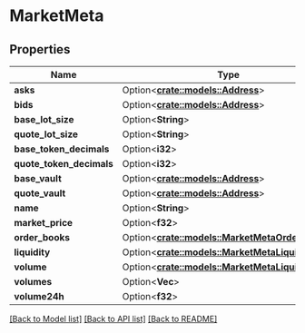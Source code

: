 # MarketMeta

## Properties

Name | Type | Description | Notes
------------ | ------------- | ------------- | -------------
**asks** | Option<[**crate::models::Address**](Address.md)> |  | [optional]
**bids** | Option<[**crate::models::Address**](Address.md)> |  | [optional]
**base_lot_size** | Option<**String**> |  | [optional]
**quote_lot_size** | Option<**String**> |  | [optional]
**base_token_decimals** | Option<**i32**> |  | [optional]
**quote_token_decimals** | Option<**i32**> |  | [optional]
**base_vault** | Option<[**crate::models::Address**](Address.md)> |  | [optional]
**quote_vault** | Option<[**crate::models::Address**](Address.md)> |  | [optional]
**name** | Option<**String**> |  | [optional]
**market_price** | Option<**f32**> |  | [optional]
**order_books** | Option<[**crate::models::MarketMetaOrderBooks**](Market_meta_orderBooks.md)> |  | [optional]
**liquidity** | Option<[**crate::models::MarketMetaLiquidity**](Market_meta_liquidity.md)> |  | [optional]
**volume** | Option<[**crate::models::MarketMetaLiquidity**](Market_meta_liquidity.md)> |  | [optional]
**volumes** | Option<**Vec<f32>**> |  | [optional]
**volume24h** | Option<**f32**> |  | [optional]

[[Back to Model list]](../solanabeach_api.wiki/Home.md#documentation-for-models) [[Back to API list]](../solanabeach_api.wiki/Home.md#documentation-for-api-endpoints) [[Back to README]](../solanabeach_api.wiki/Home.md)


